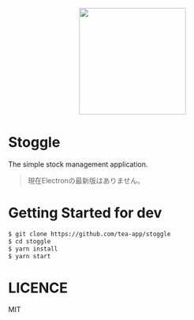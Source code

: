 <p align="center">
  <img style="width: 216px;" src="https://s3-ap-northeast-1.amazonaws.com/stoggle/512x512.png">
</p>

# Stoggle

The simple stock management application.

> 現在Electronの最新版はありません。

# Getting Started for dev

``` sh
$ git clone https://github.com/tea-app/stoggle
$ cd stoggle
$ yarn install
$ yarn start
```

# LICENCE
MIT
